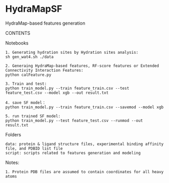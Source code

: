 # HydraMapSF
HydraMap-based features generation


CONTENTS

Notebooks

    1. Generating hydration sites by Hydration sites analysis:
    sh gen_wat4.sh ./data
    
    2. Generaing HydraMap-based features, RF-score features or Extended Connectivity Interaction Features:
    python calFeature.py

    3. Train and test:
    python train_model.py --train feature_train.csv --test feature_test.csv --model xgb --out result.txt

    4. save SF model：
    python train_model.py --train feature_train.csv --savemod --model xgb

    5. run trained SF model:
    python train_model.py --test feature_test.csv --runmod --out result.txt

   
Folders
    
    data: protein & ligand structure files, experimental binding affinity file, and PDBID list file
    script: scripts related to features generation and modeling   
    
Notes:

    1. Protein PDB files are assumed to contain coordinates for all heavy atoms
